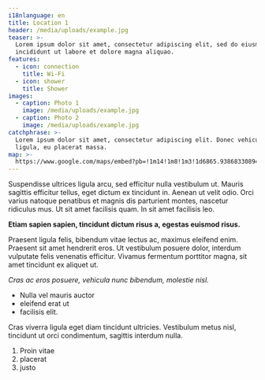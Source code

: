 ```yaml
---
i18nlanguage: en
title: Location 1
header: /media/uploads/example.jpg
teaser: >-
  Lorem ipsum dolor sit amet, consectetur adipiscing elit, sed do eiusmod tempor
  incididunt ut labore et dolore magna aliquao.
features:
  - icon: connection
    title: Wi-Fi
  - icon: shower
    title: Shower
images:
  - caption: Photo 1
    image: /media/uploads/example.jpg
  - caption: Photo 2
    image: /media/uploads/example.jpg
catchphrase: >-
  Lorem ipsum dolor sit amet, consectetur adipiscing elit. Donec vehicula magna
  ligula, eu placerat massa.
map: >-
  https://www.google.com/maps/embed?pb=!1m14!1m8!1m3!1d6865.938683308945!2d-8.60804815865124!3d41.14834700409595!3m2!1i1024!2i768!4f13.1!3m3!1m2!1s0x0%3A0x8a1518d22cafd22!2sPorto+i%2Fo+Santa+Catarina!5e0!3m2!1sen!2spt!4v1534521469267
---
```

Suspendisse ultrices ligula arcu, sed efficitur nulla vestibulum ut. Mauris sagittis efficitur tellus, eget dictum ex tincidunt in. Aenean ut velit odio. Orci varius natoque penatibus et magnis dis parturient montes, nascetur ridiculus mus. Ut sit amet facilisis quam. In sit amet facilisis leo.

**Etiam sapien sapien, tincidunt dictum risus a, egestas euismod risus.**

Praesent ligula felis, bibendum vitae lectus ac, maximus eleifend enim. Praesent sit amet hendrerit eros. Ut vestibulum posuere dolor, interdum vulputate felis venenatis efficitur. Vivamus fermentum porttitor magna, sit amet tincidunt ex aliquet ut.

_Cras ac eros posuere, vehicula nunc bibendum, molestie nisl._

* Nulla vel mauris auctor
* eleifend erat ut
* facilisis elit.

Cras viverra ligula eget diam tincidunt ultricies. Vestibulum metus nisl, tincidunt ut orci condimentum, sagittis interdum nulla.

1. Proin vitae
2. placerat
3. justo
